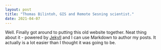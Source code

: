 ```yaml
---
layout: post
title: "Thomas Bilintoh, GIS and Remote Sesning scientist."
date: 2021-04-07
---
```


Well. Finally got around to putting this old website together. Neat thing about it - powered by [Jekyll](http://jekyllrb.com) and I can use Markdown to author my posts. It actually is a lot easier than I thought it was going to be.
